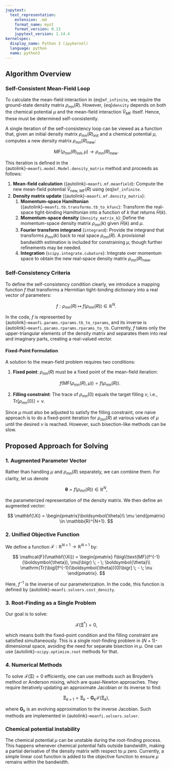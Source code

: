```yaml
---
jupytext:
  text_representation:
    extension: .md
    format_name: myst
    format_version: 0.13
    jupytext_version: 1.14.4
kernelspec:
  display_name: Python 3 (ipykernel)
  language: python
  name: python3
---
```

## Algorithm Overview

### Self-Consistent Mean-Field Loop

To calculate the mean-field interaction in {eq}`mf_infinite`, we require the ground-state density matrix $\rho_{mn}(R)$. However, {eq}`density` depends on both the chemical potential $\mu$ and the mean-field interaction $\hat{V}_{\text{MF}}$ itself. Hence, these must be determined self-consistently.

A single iteration of the self-consistency loop can be viewed as a function that, given an initial density matrix $\rho_{mn}(R)_{\text{init}}$ and a chemical potential $\mu$, computes a new density matrix $\rho_{mn}(R)_{\text{new}}$:

$$
\text{MF}(\rho_{mn}(R)_{\text{init}},\mu) \to \rho_{mn}(R)_{\text{new}}.
$$

This iteration is defined in the {autolink}`~meanfi.model.Model.density_matrix` method and proceeds as follows:

1. **Mean-field calculation** ({autolink}`~meanfi.mf.meanfield`): Compute the new mean-field potential $\hat{V}_{\text{new, MF}}(R)$ using {eq}`mf_infinite`.
2. **Density matrix update** ({autolink}`~meanfi.mf.density_matrix`):
   1. **Momentum-space Hamiltonian** ({autolink}`~meanfi.tb.transforms.tb_to_kfunc`): Transform the real-space tight-binding Hamiltonian into a function of $k$ that returns $\hat{H}(k)$.
   2. **Momentum-space density** (`density_matrix_k`): Define the momentum-space density matrix $\rho_{mn}(k)$ given $\hat{H}(k)$ and $\mu$.
   3. **Fourier transform integrand** (`integrand`): Provide the integrand that transforms $\rho_{mn}(k)$ back to real space $\rho_{mn}(R)$. A provisional bandwidth estimation is included for constraining $\mu$, though further refinements may be needed.
   4. **Integration** (`scipy.integrate.cubature`): Integrate over momentum space to obtain the new real-space density matrix $\rho_{mn}(R)_{\text{new}}$.

### Self-Consistency Criteria

To define the self-consistency condition clearly, we introduce a mapping function $f$ that transforms a Hermitian tight-binding dictionary into a real vector of parameters:

$$
 f : \rho_{mn}(R) \;\longmapsto\; f(\rho_{mn}(R)) \in \mathbb{R}^N.
$$

In the code, $f$ is represented by {autolink}`~meanfi.params.rparams.tb_to_rparams`, and its inverse is {autolink}`~meanfi.params.rparams.rparams_to_tb`. Currently, $f$ takes only the upper-triangular elements of the density matrix and separates them into real and imaginary parts, creating a real-valued vector.

#### Fixed-Point Formulation

A solution to the mean-field problem requires two conditions:

1. **Fixed point**: $\rho_{mn}(R)$ must be a fixed point of the mean-field iteration:

   $$
   f(\text{MF}(\rho_{mn}(R),\mu)) = f(\rho_{mn}(R)).
   $$

2. **Filling constraint**: The trace of $\rho_{mn}(0)$ equals the target filling $\nu$, i.e., $\mathrm{Tr}[\rho_{mn}(0)] = \nu$.

Since $\mu$ must also be adjusted to satisfy the filling constraint, one naive approach is to do a fixed-point iteration for $\rho_{mn}(R)$ at various values of $\mu$ until the desired $\nu$ is reached. However, such bisection-like methods can be slow.

## Proposed Approach for Solving

### 1. Augmented Parameter Vector

Rather than handling $\mu$ and $\rho_{mn}(R)$ separately, we can combine them. For clarity, let us denote

$$
\boldsymbol{\theta} = f(\rho_{mn}(R)) \in \mathbb{R}^N,
$$

the parameterized representation of the density matrix. We then define an augmented vector:

$$
\mathbf{\Xi} = \begin{pmatrix}\boldsymbol{\theta}\\ \mu \end{pmatrix} \in \mathbb{R}^{N+1}.
$$

### 2. Unified Objective Function

We define a function $\mathcal{F}: \mathbb{R}^{N+1} \to \mathbb{R}^{N+1}$ by:

$$
\mathcal{F}(\mathbf{\Xi}) = \begin{pmatrix}
  f\bigl(\text{MF}(f^{-1}(\boldsymbol{\theta}), \mu)\bigr) \; - \; \boldsymbol{\theta}\\
  \mathrm{Tr}\bigl[f^{-1}(\boldsymbol{\theta})(0)\bigr] \; - \; \nu
\end{pmatrix}.
$$

Here, $f^{-1}$ is the inverse of our parameterization. In the code, this function is defined by {autolink}`~meanfi.solvers.cost_density`.

### 3. Root-Finding as a Single Problem

Our goal is to solve:

$$
\mathcal{F}(\mathbf{\Xi}^*) = 0,
$$

which means both the fixed-point condition and the filling constraint are satisfied simultaneously. This is a single root-finding problem in $(N+1)$-dimensional space, avoiding the need for separate bisection in $\mu$.
One can use {autolink}`~scipy.optimize.root` methods for that.

### 4. Numerical Methods

To solve $\mathcal{F}(\mathbf{\Xi}) = 0$ efficiently, one can use methods such as Broyden’s method or Anderson mixing, which are quasi-Newton approaches. They require iteratively updating an approximate Jacobian or its inverse to find:

$$
\mathbf{\Xi}_{k+1} = \mathbf{\Xi}_k - \mathbf{G}_k \mathcal{F}(\mathbf{\Xi}_k),
$$

where $\mathbf{G}_k$ is an evolving approximation to the inverse Jacobian. Such methods are implemented in {autolink}`~meanfi.solvers.solver`.

### Chemical potential instability

The chemical potential $\mu$ can be unstable during the root-finding process.
This happens whenever chemical potential falls outside bandwidth, making a partial derivative of the density matrix with respect to $\mu$ zero.
Currently, a simple linear cost function is added to the objective function to ensure $\mu$ remains within the bandwidth.

